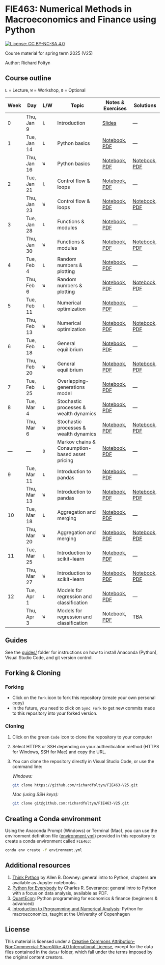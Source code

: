 
# FIE463: Numerical Methods in Macroeconomics and Finance using Python

[![License: CC BY-NC-SA 4.0](https://img.shields.io/badge/License-CC%20BY--NC--SA%204.0-lightgrey.svg)](https://creativecommons.org/licenses/by-nc-sa/4.0/)

Course material for spring term 2025 (V25)

Author: Richard Foltyn


## Course outline

`L` = Lecture, `W` = Workshop, `O` = Optional


| Week | Day | L/W | Topic | Notes & Exercises | Solutions |
|------|-----|-----|-------|----------------------|------------------------------------------|
|  0   | Thu, Jan 9 | `L` | Introduction | [Slides](lectures/lecture00/lecture00.pdf) | —  |
|  1   | Tue, Jan 14 | `L` | Python basics | [Notebook](lectures/lecture01/lecture01.ipynb), [PDF](lectures/lecture01/lecture01.pdf) | —  |
|      | Thu, Jan 16 | `W` | Python basics | [Notebook](workshops/workshop01/workshop01.ipynb), [PDF](workshops/workshop01/workshop01.pdf) | [Notebook](workshops/workshop01/workshop01-solution.ipynb), [PDF](workshops/workshop01/workshop01-solution.pdf) |
|  2   | Tue, Jan 21 | `L` | Control flow & loops | [Notebook](lectures/lecture02/lecture02.ipynb), [PDF](lectures/lecture02/lecture02.pdf) | —  |
|      | Thu, Jan 23 | `W` | Control flow & loops | [Notebook](workshops/workshop02/workshop02.ipynb), [PDF](workshops/workshop02/workshop02.pdf) | [Notebook](workshops/workshop02/workshop02-solution.ipynb), [PDF](workshops/workshop02/workshop02-solution.pdf) |
|  3   | Tue, Jan 28 | `L` | Functions & modules | [Notebook](lectures/lecture03/lecture03.ipynb), [PDF](lectures/lecture03/lecture03.pdf) | —  |
|      | Thu, Jan 30 | `W` | Functions & modules | [Notebook](workshops/workshop03/workshop03.ipynb), [PDF](workshops/workshop03/workshop03.pdf) | [Notebook](workshops/workshop03/workshop03-solution.ipynb), [PDF](workshops/workshop03/workshop03-solution.pdf) |
|  4   | Tue, Feb 4 | `L` | Random numbers & plotting | [Notebook](lectures/lecture04/lecture04.ipynb), [PDF](lectures/lecture04/lecture04.pdf) | —  |
|      | Thu, Feb 6 | `W` | Random numbers & plotting | [Notebook](workshops/workshop04/workshop04.ipynb), [PDF](workshops/workshop04/workshop04.pdf) | [Notebook](workshops/workshop04/workshop04-solution.ipynb), [PDF](workshops/workshop04/workshop04-solution.pdf) |
|  5   | Tue, Feb 11 | `L` | Numerical optimization | [Notebook](lectures/lecture05/lecture05.ipynb), [PDF](lectures/lecture05/lecture05.pdf) | —  |
|      | Thu, Feb 13 | `W` | Numerical optimization | [Notebook](workshops/workshop05/workshop05.ipynb), [PDF](workshops/workshop05/workshop05.pdf) | [Notebook](workshops/workshop05/workshop05-solution.ipynb), [PDF](workshops/workshop05/workshop05-solution.pdf) |
|  6   | Tue, Feb 18 | `L` | General equilibrium | [Notebook](lectures/lecture06/lecture06.ipynb), [PDF](lectures/lecture06/lecture06.pdf) | —  |
|      | Thu, Feb 20 | `W` | General equilibrium | [Notebook](workshops/workshop06/workshop06.ipynb), [PDF](workshops/workshop06/workshop06.pdf) | [Notebook](workshops/workshop06/solution/workshop06-solution.ipynb), [PDF](workshops/workshop06/solution/workshop06-solution.pdf)  |
|  7   | Tue, Feb 25 | `L` | Overlapping-generations model | [Notebook](lectures/lecture07/lecture07.ipynb), [PDF](lectures/lecture07/lecture07.pdf) | —  |
|  8   | Tue, Mar 4 | `L` | Stochastic processes & wealth dynamics | [Notebook](lectures/lecture08/lecture08.ipynb), [PDF](lectures/lecture08/lecture08.pdf) | —  |
|      | Thu, Mar 6 | `W` | Stochastic processes & wealth dynamics | [Notebook](workshops/workshop08/workshop08.ipynb), [PDF](workshops/workshop08/workshop08.pdf) | [Notebook](workshops/workshop08/workshop08-solution.ipynb), [PDF](workshops/workshop08/workshop08-solution.pdf) |
|  —   | — | `O` | Markov chains & Consumption-based asset pricing | [Notebook](lectures/lecture_markov/lecture_markov.ipynb), [PDF](lectures/lecture_markov/lecture_markov.pdf) | —  |
|  9   | Tue, Mar 11 | `L` | Introduction to pandas | [Notebook](lectures/lecture09/lecture09.ipynb), [PDF](lectures/lecture09/lecture09.pdf) | —  |
|      | Thu, Mar 13 | `W` | Introduction to pandas | [Notebook](workshops/workshop09/workshop09.ipynb), [PDF](workshops/workshop09/workshop09.pdf) | [Notebook](workshops/workshop09/workshop09-solution.ipynb), [PDF](workshops/workshop09/workshop09-solution.pdf) |
|  10  | Tue, Mar 18 | `L` | Aggregation and merging | [Notebook](lectures/lecture10/lecture10.ipynb), [PDF](lectures/lecture10/lecture10.pdf) | —  |
|      | Thu, Mar 20 | `W` | Aggregation and merging | [Notebook](workshops/workshop10/workshop10.ipynb), [PDF](workshops/workshop10/workshop10.pdf) | [Notebook](workshops/workshop10/workshop10-solution.ipynb), [PDF](workshops/workshop10/workshop10-solution.pdf) |
|  11  | Tue, Mar 25 | `L` | Introduction to scikit-learn | [Notebook](lectures/lecture11/lecture11.ipynb), [PDF](lectures/lecture11/lecture11.pdf) | —  |
|      | Thu, Mar 27 | `W` | Introduction to scikit-learn | [Notebook](workshops/workshop11/workshop11.ipynb), [PDF](workshops/workshop11/workshop11.pdf) | [Notebook](workshops/workshop11/workshop11-solution.ipynb), [PDF](workshops/workshop11/workshop11-solution.pdf) |
|  12  | Tue, Apr 1 | `L` | Models for regression and classification | [Notebook](lectures/lecture12/lecture12.ipynb), [PDF](lectures/lecture12/lecture12.pdf) | —  |
|      | Thu, Apr 3 | `W` | Models for regression and classification | [Notebook](workshops/workshop12/workshop12.ipynb), [PDF](workshops/workshop12/workshop12.pdf) | TBA |



## Guides

See the [guides/](guides/README.md) folder for instructions on how to 
install Anaconda (Python), Visual Studio Code, and git version control.


## Forking & Cloning

### Forking

- Click on the `Fork` icon to fork this repository (create your own personal copy)
- In the future, you need to click on `Sync Fork` to get new commits made to this repository into your forked version.

### Cloning

1. Click on the green `Code` icon to clone the repository to your computer
2. Select HTTPS or SSH depending on your authentication method (HTTPS for Windows, SSH for Mac) and copy the URL.
3. You can clone the repository directly in Visual Studio Code, or use the command line:

    _Windows:_
    ```bash
    git clone https://github.com/richardfoltyn/FIE463-V25.git
    ```
    _Mac (using SSH keys):_
    ```bash
    git clone git@github.com:richardfoltyn/FIE463-V25.git
    ```


## Creating a Conda environment

Using the Anaconda Prompt (Windows) or Terminal (Mac), you can use 
the environment definition file ([environment.yml](environment.yml)) provided in this repository to create 
a conda environment called `FIE463`:
```bash
conda env create -f environment.yml
```


## Additional resources

1. [Think Python](https://allendowney.github.io/ThinkPython/index.html) by Allen B. Downey:
   general intro to Python, chapters are available as Jupyter notebooks.
2. [Python for Everybody](https://www.py4e.com/book) by Charles R. Severance:
   general intro to Python with a focus on data analysis, available as PDF.
3. [QuantEcon](https://quantecon.org/lectures/): Python programming for economics & finance
    (beginners & advanced)
3. [Introduction to Programming and Numerical Analysis](https://sites.google.com/view/numeconcph-introprog/home): 
    Python for macroeconomics, taught at the University of Copenhagen

## License

This material is licensed under a 
[Creative Commons Attribution-NonCommercial-ShareAlike 4.0 International License](http://creativecommons.org/licenses/by-nc-sa/4.0/),
except for the data files contained in the `data/` folder, which
fall under the terms imposed by the original content creators.
